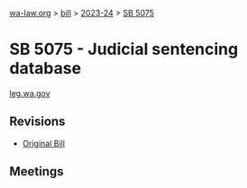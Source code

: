 [wa-law.org](/) > [bill](/bill/) > [2023-24](/bill/2023-24/) > [SB 5075](/bill/2023-24/sb/5075/)

# SB 5075 - Judicial sentencing database
[leg.wa.gov](https://app.leg.wa.gov/billsummary?BillNumber=5075&Year=2023&Initiative=false)

## Revisions
* [Original Bill](1/)

## Meetings